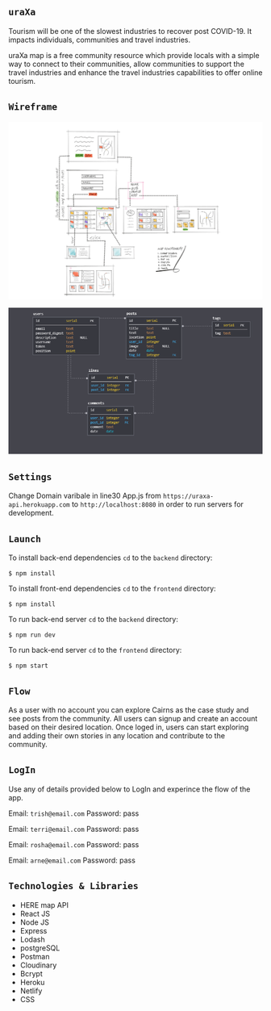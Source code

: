 ## `uraXa`

Tourism will be one of the slowest industries to recover post COVID-19. It impacts individuals, communities and travel industries.

uraXa map is a free community resource which provide locals with a simple way to connect to their communities, allow communities to support the travel industries and enhance the travel industries capabilities to offer online tourism.

## `Wireframe`

![](wireframes/wireframe1.jpg)

![](wireframes/wireframe2.png)

## `Settings`

Change Domain varibale in line30 App.js from `https://uraxa-api.herokuapp.com` to `http://localhost:8080` in order to run servers for development.

## `Launch`

To install back-end dependencies `cd` to the `backend` directory:

```
$ npm install
```

To install front-end dependencies `cd` to the `frontend` directory:

```
$ npm install
```

To run back-end server `cd` to the `backend` directory:

```
$ npm run dev
```

To run back-end server `cd` to the `frontend` directory:

```
$ npm start
```

## `Flow`

As a user with no account you can explore Cairns as the case study and see posts from the community. All users can signup and create an account based on their desired location. Once loged in, users can start exploring and adding their own stories in any location and contribute to the community.

## `LogIn`

Use any of details provided below to LogIn and experince the flow of the app.

Email: `trish@email.com`
Password: pass

Email: `terri@email.com`
Password: pass

Email: `rosha@email.com`
Password: pass

Email: `arne@email.com`
Password: pass

## `Technologies & Libraries`

- HERE map API
- React JS
- Node JS
- Express
- Lodash
- postgreSQL
- Postman
- Cloudinary
- Bcrypt
- Heroku
- Netlify
- CSS